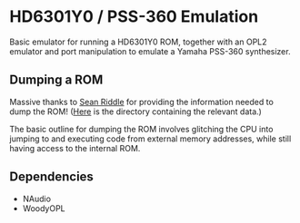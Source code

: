 # HD6301Y0 / PSS-360 Emulation

Basic emulator for running a HD6301Y0 ROM, together with an OPL2 emulator and port manipulation to emulate a Yamaha PSS-360 synthesizer.

## Dumping a ROM

Massive thanks to [Sean Riddle](https://seanriddle.com/) for providing the information needed to dump the ROM! ([Here](https://www.seanriddle.com/hd6301y0/) is the directory containing the relevant data.)

The basic outline for dumping the ROM involves glitching the CPU into jumping to and executing code from external memory addresses, while still having access to the internal ROM.

## Dependencies
- NAudio
- WoodyOPL
